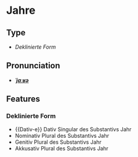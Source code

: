 # Jahre
## Type
- _Deklinierte Form_
## Pronunciation
- **_[ˈjaːʁə](https://commons.wikimedia.org/wiki/File:De-Jahre.ogg)_**
## Features
### Deklinierte Form
- {{Dativ-e}} Dativ Singular des Substantivs Jahr
- Nominativ Plural des Substantivs Jahr
- Genitiv Plural des Substantivs Jahr
- Akkusativ Plural des Substantivs Jahr
